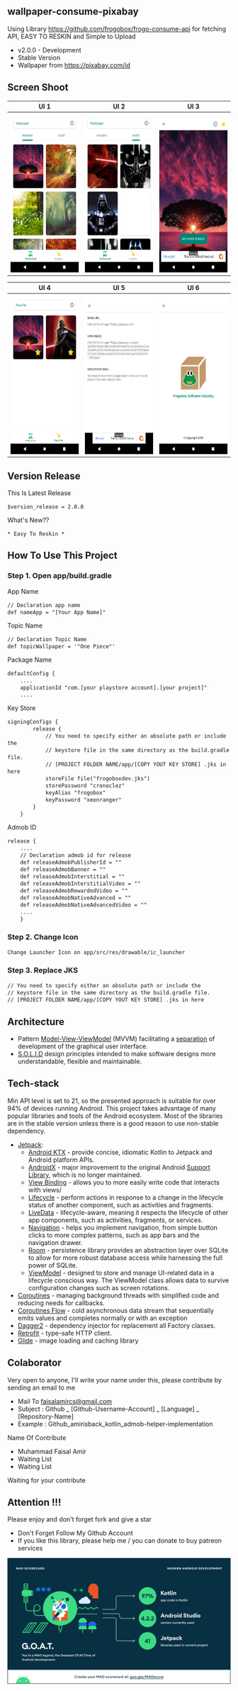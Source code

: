 ## wallpaper-consume-pixabay
Using Library https://github.com/frogobox/frogo-consume-api for fetching API, EASY TO RESKIN and Simple to Upload
- v2.0.0 - Development
- Stable Version
- Wallpaper from https://pixabay.com/id

## Screen Shoot

| UI 1 | UI 2 | UI 3 |
|:----:|:----:|:----:|
|<img width="200px" height="360px" src="docs/image/ss_1.png"> | <img width="200px" height="360px" src="docs/image/ss_2.png"> | <img width="200px" height="360px" src="docs/image/ss_3.png"> |

| UI 4 | UI 5 | UI 6 |
|:----:|:----:|:----:|
|<img width="200px" height="360px" src="docs/image/ss_4.png"> | <img width="200px" height="360px" src="docs/image/ss_5.png"> | <img width="200px" height="360px" src="docs/image/ss_6.png"> |

## Version Release
This Is Latest Release

    $version_release = 2.0.0

What's New??

    * Easy To Reskin *

## How To Use This Project
<h3>Step 1. Open app/build.gradle</h3>

App Name

	// Declaration app name
    def nameApp = "[Your App Name]"
    
Topic Name
        
    // Declaration Topic Name
    def topicWallpaper = '"One Piece"'
    
Package Name

    defaultConfig {
        ....
        applicationId "com.[your playstore account].[your project]"
        ....

Key Store
        
    signingConfigs {
            release {
                // You need to specify either an absolute path or include the
                // keystore file in the same directory as the build.gradle file.
                // [PROJECT FOLDER NAME/app/[COPY YOUT KEY STORE] .jks in here
                storeFile file("frogoboxdev.jks")
                storePassword "cronoclez"
                keyAlias "frogobox"
                keyPassword "xeonranger"
            }
        }
    
Admob ID 

    release {
        ....
        // Declaration admob id for release
        def releaseAdmobPublisherId = ""
        def releaseAdmobBanner = ""
        def releaseAdmobInterstitial = ""
        def releaseAdmobInterstitialVideo = ""
        def releaseAdmobRewardedVideo = ""
        def releaseAdmobNativeAdvanced = ""
        def releaseAdmobNativeAdvancedVideo = ""
        ....
        }
    
<h3>Step 2. Change Icon</h3>

    Change Launcher Icon on app/src/res/drawable/ic_launcher

	
<h3>Step 3. Replace JKS</h3>

    // You need to specify either an absolute path or include the
    // keystore file in the same directory as the build.gradle file.
    // [PROJECT FOLDER NAME/app/[COPY YOUT KEY STORE] .jks in here



## Architecture
-   Pattern  [Model-View-ViewModel](https://en.wikipedia.org/wiki/Model%E2%80%93view%E2%80%93viewmodel)  (MVVM) facilitating a [separation](https://en.wikipedia.org/wiki/Separation_of_concerns) of development of the graphical user interface.
-   [S.O.L.I.D](https://en.wikipedia.org/wiki/SOLID)  design principles intended to make software designs more understandable, flexible and maintainable.

## Tech-stack
Min API level is set to 21, so the presented approach is suitable for over 94% of devices running Android. This project takes advantage of many popular libraries and tools of the Android ecosystem. Most of the libraries are in the stable version unless there is a good reason to use non-stable dependency.
-   [Jetpack](https://developer.android.com/jetpack):
    -   [Android KTX](https://developer.android.com/kotlin/ktx.html)  - provide concise, idiomatic Kotlin to Jetpack and Android platform APIs.
    -   [AndroidX](https://developer.android.com/jetpack/androidx)  - major improvement to the original Android  [Support Library](https://developer.android.com/topic/libraries/support-library/index), which is no longer maintained.
    -   [View Binding](https://developer.android.com/topic/libraries/view-binding)  - allows you to more easily write code that interacts with views/
    -   [Lifecycle](https://developer.android.com/topic/libraries/architecture/lifecycle)  - perform actions in response to a change in the lifecycle status of another component, such as activities and fragments.
    -   [LiveData](https://developer.android.com/topic/libraries/architecture/livedata)  - lifecycle-aware, meaning it respects the lifecycle of other app components, such as activities, fragments, or services.
    -   [Navigation](https://developer.android.com/guide/navigation/)  - helps you implement navigation, from simple button clicks to more complex patterns, such as app bars and the navigation drawer.
    -   [Room](https://developer.android.com/topic/libraries/architecture/room)  - persistence library provides an abstraction layer over SQLite to allow for more robust database access while harnessing the full power of SQLite.
    -   [ViewModel](https://developer.android.com/topic/libraries/architecture/viewmodel)  - designed to store and manage UI-related data in a lifecycle conscious way. The ViewModel class allows data to survive configuration changes such as screen rotations.
-   [Coroutines](https://kotlinlang.org/docs/reference/coroutines-overview.html)  - managing background threads with simplified code and reducing needs for callbacks.
-   [Coroutines Flow](https://kotlinlang.org/docs/reference/coroutines-overview.html)  - cold asynchronous data stream that sequentially emits values and completes normally or with an exception
-   [Dagger2](https://dagger.dev/)  - dependency injector for replacement all Factory classes.
-   [Retrofit](https://square.github.io/retrofit/)  - type-safe HTTP client.
-   [Glide](https://github.com/bumptech/glide)  - image loading and caching library

## Colaborator
Very open to anyone, I'll write your name under this, please contribute by sending an email to me

- Mail To faisalamircs@gmail.com
- Subject : Github _ [Github-Username-Account] _ [Language] _ [Repository-Name]
- Example : Github_amirisback_kotlin_admob-helper-implementation

Name Of Contribute
- Muhammad Faisal Amir
- Waiting List
- Waiting List

Waiting for your contribute

## Attention !!!
Please enjoy and don't forget fork and give a star
- Don't Forget Follow My Github Account
- If you like this library, please help me / you can donate to buy patreon services

![ScreenShoot Apps](docs/image/mad_score.png?raw=true)
